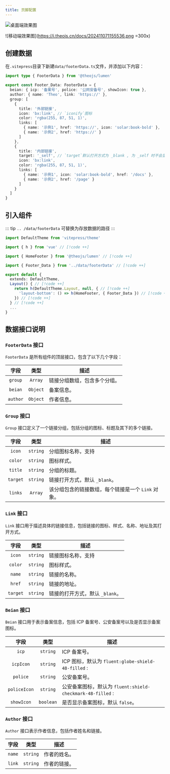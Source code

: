 ```yaml
---
title: 页脚配置
---
```


![桌面端效果图](https://i.theojs.cn/docs/202411071146149.png)

![移动端效果图](https://i.theojs.cn/docs/202411071155536.png =300x)

## 创建数据

在`.vitepress`目录下新建`data/footerData.ts`文件，并添加以下内容：

```ts [.vitepress/data/footerData.ts]
import type { FooterData } from '@theojs/lumen'

export const Footer_Data: FooterData = {
  beian: { icp: '备案号', police: '公网安备号', showIcon: true },
  author: { name: 'Theo', link: 'https://' },
  group: [
    {
      title: '外部链接',
      icon: 'bx:link', // `iconify`图标
      color: 'rgba(255, 87, 51, 1)',
      links: [
        { name: '示例1', href: 'https://', icon: 'solar:book-bold' },
        { name: '示例2', href: 'https://' }
      ]
    },
    {
      title: '内部链接',
      target: '_self', // `target`默认打开方式为 _blank , 为 _self 时不会显示外部链接图标
      icon: 'bx:link',
      color: 'rgba(255, 87, 51, 1)',
      links: [
        { name: '示例1', icon: 'solar:book-bold', href: '/docs' },
        { name: '示例2', href: '/page' }
      ]
    }
  ]
}
```

## 引入组件

::: tip
`.. /data/footerData` 可替换为存放数据的路径
:::

```ts [.vitepress/theme/index.ts]
import DefaultTheme from 'vitepress/theme'

import { h } from 'vue' // [!code ++]

import { HomeFooter } from '@theojs/lumen' // [!code ++]

import { Footer_Data } from '../data/footerData' // [!code ++]

export default {
  extends: DefaultTheme,
  Layout() { // [!code ++]
    return h(DefaultTheme.Layout, null, { // [!code ++]
      'layout-bottom': () => h(HomeFooter, { Footer_Data }) // [!code ++]
    }) // [!code ++]
  } // [!code ++]
  ...
}
```

## 数据接口说明

### `FooterData` 接口

`FooterData` 是所有组件的顶层接口，包含了以下几个字段：

|   字段   |   类型   | 描述                                                          |
| :------: | :------: | ------------------------------------------------------------- |
| `group`  | `Array`  | <Badge type="tip" text="可选" /> 链接分组数组，包含多个分组。 |
| `beian`  | `Object` | <Badge type="tip" text="可选" /> 备案信息。                   |
| `author` | `Object` | <Badge type="tip" text="可选" /> 作者信息。                   |

### `Group` 接口

`Group` 接口定义了一个链接分组，包括分组的图标、标题及其下的多个链接。

|   字段   |   类型   | 描述                                                                                                                                                                    |
| :------: | :------: | ----------------------------------------------------------------------------------------------------------------------------------------------------------------------- |
|  `icon`  | `string` | <Badge type="tip" text="可选" /> 分组图标名称，支持<Pill name="iconify 图标" link="https://icon-sets.iconify.design/" icon="line-md:iconify2-static" color="#1769AA" /> |
| `color`  | `string` | <Badge type="tip" text="可选" /> 图标样式。                                                                                                                             |
| `title`  | `string` | 分组的标题。                                                                                                                                                            |
| `target` | `string` | <Badge type="tip" text="可选" /> 链接打开方式，默认 `_blank`。                                                                                                          |
| `links`  | `Array`  | 该分组包含的链接数组，每个链接是一个 `Link` 对象。                                                                                                                      |

### `Link` 接口

`Link` 接口用于描述具体的链接信息，包括链接的图标、样式、名称、地址及其打开方式。

|   字段   |   类型   | 描述                                                                                                                                                                    |
| :------: | :------: | ----------------------------------------------------------------------------------------------------------------------------------------------------------------------- |
|  `icon`  | `string` | <Badge type="tip" text="可选" /> 链接图标名称，支持<Pill name="iconify 图标" link="https://icon-sets.iconify.design/" icon="line-md:iconify2-static" color="#1769AA" /> |
| `color`  | `string` | <Badge type="tip" text="可选" /> 图标样式。                                                                                                                             |
|  `name`  | `string` | 链接的名称。                                                                                                                                                            |
|  `href`  | `string` | 链接的地址。                                                                                                                                                            |
| `target` | `string` | <Badge type="tip" text="可选" /> 链接的打开方式，默认 `_blank`。                                                                                                        |

### `Beian` 接口

`Beian` 接口用于表示备案信息，包括 ICP 备案号、公安备案号以及是否显示备案图标。

|     字段     |   类型    | 描述                                                                                                                                                                |
| :----------: | :-------: | ------------------------------------------------------------------------------------------------------------------------------------------------------------------- |
|    `icp`     | `string`  | <Badge type="tip" text="可选" /> ICP 备案号。                                                                                                                       |
|  `icpIcon`   | `string`  | <Badge type="tip" text="可选" /> ICP 图标，默认为 `fluent:globe-shield-48-filled` : <iconify-icon icon="fluent:globe-shield-48-filled" ></iconify-icon>             |
|   `police`   | `string`  | <Badge type="tip" text="可选" /> 公安备案号。                                                                                                                       |
| `policeIcon` | `string`  | <Badge type="tip" text="可选" /> 公安备案图标，默认为 `fluent:shield-checkmark-48-filled` : <iconify-icon icon="fluent:shield-checkmark-48-filled" ></iconify-icon> |
|  `showIcon`  | `boolean` | <Badge type="tip" text="可选" /> 是否显示备案图标，默认 `false`。                                                                                                   |

### `Author` 接口

`Author` 接口表示作者信息，包括作者姓名和链接。

|  字段  |   类型   | 描述                                          |
| :----: | :------: | --------------------------------------------- |
| `name` | `string` | <Badge type="tip" text="可选" /> 作者的姓名。 |
| `link` | `string` | <Badge type="tip" text="可选" /> 作者的链接。 |
